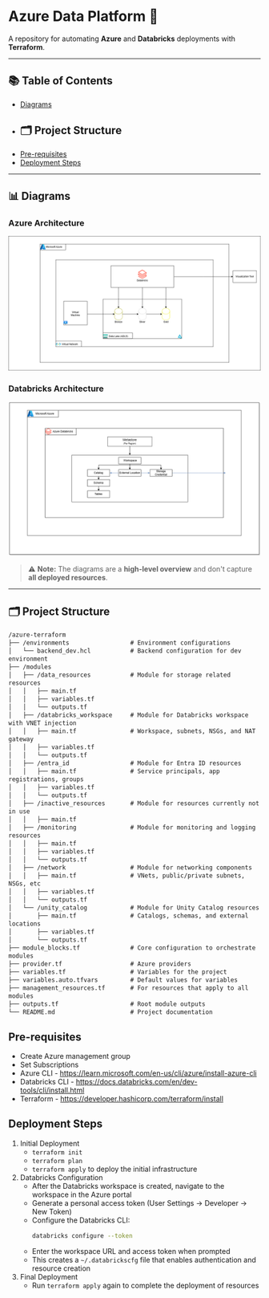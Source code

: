 # Azure Data Platform 🚀

A repository for automating **Azure** and **Databricks** deployments with **Terraform**.

---

## 📚 Table of Contents

- [Diagrams](#-diagrams)
- <h2 id="project-structure">🗂️ Project Structure</h2>
- [Pre-requisites](#pre-requisites)
- [Deployment Steps](#deployment-steps)

---

## 📊 Diagrams

### Azure Architecture
![Azure Diagram](assets/Azure_architecture.png)

### Databricks Architecture
![Databricks Diagram](assets/Databricks_architecture.png)

> ⚠️ **Note:** The diagrams are a **high-level overview** and don't capture **all deployed resources**.

---

## 🗂️ Project Structure

```
/azure-terraform
├── /environments                 # Environment configurations
│   └── backend_dev.hcl           # Backend configuration for dev environment
├── /modules
│   ├── /data_resources           # Module for storage related resources
│   │   ├── main.tf
│   │   ├── variables.tf
│   │   └── outputs.tf
│   ├── /databricks_workspace     # Module for Databricks workspace with VNET injection
│   │   ├── main.tf               # Workspace, subnets, NSGs, and NAT gateway
│   │   ├── variables.tf
│   │   └── outputs.tf
│   ├── /entra_id                 # Module for Entra ID resources
│   │   ├── main.tf               # Service principals, app registrations, groups
│   │   ├── variables.tf
│   │   └── outputs.tf
│   ├── /inactive_resources       # Module for resources currently not in use
│   │   ├── main.tf
│   ├── /monitoring               # Module for monitoring and logging resources
│   │   ├── main.tf
│   │   ├── variables.tf
│   │   └── outputs.tf
│   ├── /network                  # Module for networking components
│   │   ├── main.tf               # VNets, public/private subnets, NSGs, etc
│   │   ├── variables.tf
│   │   └── outputs.tf
│   └── /unity_catalog            # Module for Unity Catalog resources
│       ├── main.tf               # Catalogs, schemas, and external locations
│       ├── variables.tf
│       └── outputs.tf
├── module_blocks.tf              # Core configuration to orchestrate modules
├── provider.tf                   # Azure providers
├── variables.tf                  # Variables for the project
├── variables.auto.tfvars         # Default values for variables
├── management_resources.tf       # For resources that apply to all modules
├── outputs.tf                    # Root module outputs
└── README.md                     # Project documentation

```

## Pre-requisites

- Create Azure management group
- Set Subscriptions
- Azure CLI - https://learn.microsoft.com/en-us/cli/azure/install-azure-cli
- Databricks CLI - https://docs.databricks.com/en/dev-tools/cli/install.html
- Terraform - https://developer.hashicorp.com/terraform/install

## Deployment Steps

1. Initial Deployment
   - `terraform init`
   - `terraform plan`
   - `terraform apply` to deploy the initial infrastructure
2. Databricks Configuration
   - After the Databricks workspace is created, navigate to the workspace in the Azure portal
   - Generate a personal access token (User Settings → Developer → New Token)
   - Configure the Databricks CLI:
     ```bash
     databricks configure --token
     ```
   - Enter the workspace URL and access token when prompted
   - This creates a `~/.databrickscfg` file that enables authentication and resource creation
3. Final Deployment
   - Run `terraform apply` again to complete the deployment of resources
